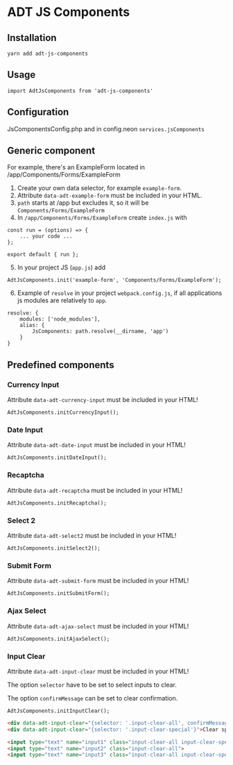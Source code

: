 # ADT JS Components

## Installation

```
yarn add adt-js-components
```

## Usage

```
import AdtJsComponents from 'adt-js-components'
```

## Configuration

JsComponentsConfig.php and in config.neon `services.jsComponents`

## Generic component

For example, there's an ExampleForm located in /app/Components/Forms/ExampleForm

1. Create your own data selector, for example `example-form`.
2. Attribute `data-adt-example-form` must be included in your HTML.
3. `path` starts at /app but excludes it, so it will be `Components/Forms/ExampleForm`
4. In `/app/Components/Forms/ExampleForm` create `index.js` with

```
const run = (options) => {
    ... your code ...
};

export default { run };
```

5. In your project JS (`app.js`) add

```
AdtJsComponents.init('example-form', 'Components/Forms/ExampleForm');
```

6. Example of `resolve` in your project `webpack.config.js`, if all applications js modules are relatively to `app`.

```
resolve: {
	modules: ['node_modules'],
	alias: {
		JsComponents: path.resolve(__dirname, 'app')
	}
}
```


## Predefined components

### Currency Input

Attribute `data-adt-currency-input` must be included in your HTML!

```
AdtJsComponents.initCurrencyInput();
```

### Date Input

Attribute `data-adt-date-input` must be included in your HTML!

```
AdtJsComponents.initDateInput();
```

### Recaptcha

Attribute `data-adt-recaptcha` must be included in your HTML!

```
AdtJsComponents.initRecaptcha();
```

### Select 2

Attribute `data-adt-select2` must be included in your HTML!

```
AdtJsComponents.initSelect2();
```

### Submit Form

Attribute `data-adt-submit-form` must be included in your HTML!

```
AdtJsComponents.initSubmitForm();
```

### Ajax Select

Attribute `data-adt-ajax-select` must be included in your HTML!

```
AdtJsComponents.initAjaxSelect();
```

### Input Clear

Attribute `data-adt-input-clear` must be included in your HTML!

The option `selector` have to be set to select inputs to clear.

The option `confirmMessage` can be set to clear confirmation.

```
AdtJsComponents.initInputClear();
```

```html
<div data-adt-input-clear="{selector: '.input-clear-all', confirmMessage: 'Do you really want to clear all inputs?'}">Clear all</div>
<div data-adt-input-clear="{selector: '.input-clear-special'}">Clear special</div>

<input type="text" name="input1" class="input-clear-all input-clear-special">
<input type="text" name="input2" class="input-clear-all">
<input type="text" name="input3" class="input-clear-all input-clear-special">
```
